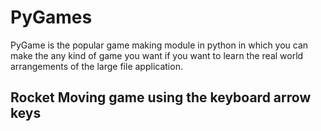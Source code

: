 # PyGames
PyGame is the popular game making module in python in which you can make the any kind of game you want if you want to learn the real world arrangements of the large file application.
## Rocket Moving game using the keyboard arrow keys
